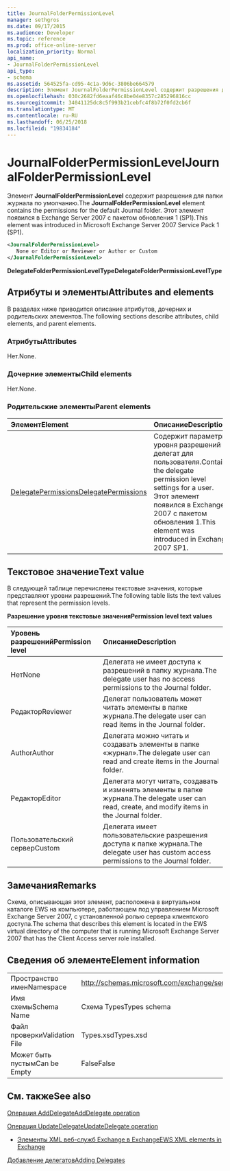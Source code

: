 ```yaml
---
title: JournalFolderPermissionLevel
manager: sethgros
ms.date: 09/17/2015
ms.audience: Developer
ms.topic: reference
ms.prod: office-online-server
localization_priority: Normal
api_name:
- JournalFolderPermissionLevel
api_type:
- schema
ms.assetid: 564525fa-cd95-4c1a-9d6c-3806be664579
description: Элемент JournalFolderPermissionLevel содержит разрешения для папки журнала по умолчанию. Этот элемент появился в Exchange Server 2007 с пакетом обновления 1 (SP1).
ms.openlocfilehash: 030c2682fd6eaaf46c8be04e8357c285296816cc
ms.sourcegitcommit: 34041125dc8c5f993b21cebfc4f8b72f0fd2cb6f
ms.translationtype: MT
ms.contentlocale: ru-RU
ms.lasthandoff: 06/25/2018
ms.locfileid: "19834184"
---
```

# <a name="journalfolderpermissionlevel"></a><span data-ttu-id="0f2c8-104">JournalFolderPermissionLevel</span><span class="sxs-lookup"><span data-stu-id="0f2c8-104">JournalFolderPermissionLevel</span></span>

<span data-ttu-id="0f2c8-105">Элемент **JournalFolderPermissionLevel** содержит разрешения для папки журнала по умолчанию.</span><span class="sxs-lookup"><span data-stu-id="0f2c8-105">The **JournalFolderPermissionLevel** element contains the permissions for the default Journal folder.</span></span> <span data-ttu-id="0f2c8-106">Этот элемент появился в Exchange Server 2007 с пакетом обновления 1 (SP1).</span><span class="sxs-lookup"><span data-stu-id="0f2c8-106">This element was introduced in Microsoft Exchange Server 2007 Service Pack 1 (SP1).</span></span> 
  
```xml
<JournalFolderPermissionLevel>
   None or Editor or Reviewer or Author or Custom
</JournalFolderPermissionLevel>
```

 <span data-ttu-id="0f2c8-107">**DelegateFolderPermissionLevelType**</span><span class="sxs-lookup"><span data-stu-id="0f2c8-107">**DelegateFolderPermissionLevelType**</span></span>
## <a name="attributes-and-elements"></a><span data-ttu-id="0f2c8-108">Атрибуты и элементы</span><span class="sxs-lookup"><span data-stu-id="0f2c8-108">Attributes and elements</span></span>

<span data-ttu-id="0f2c8-109">В разделах ниже приводится описание атрибутов, дочерних и родительских элементов.</span><span class="sxs-lookup"><span data-stu-id="0f2c8-109">The following sections describe attributes, child elements, and parent elements.</span></span>
  
### <a name="attributes"></a><span data-ttu-id="0f2c8-110">Атрибуты</span><span class="sxs-lookup"><span data-stu-id="0f2c8-110">Attributes</span></span>

<span data-ttu-id="0f2c8-111">Нет.</span><span class="sxs-lookup"><span data-stu-id="0f2c8-111">None.</span></span>
  
### <a name="child-elements"></a><span data-ttu-id="0f2c8-112">Дочерние элементы</span><span class="sxs-lookup"><span data-stu-id="0f2c8-112">Child elements</span></span>

<span data-ttu-id="0f2c8-113">Нет.</span><span class="sxs-lookup"><span data-stu-id="0f2c8-113">None.</span></span>
  
### <a name="parent-elements"></a><span data-ttu-id="0f2c8-114">Родительские элементы</span><span class="sxs-lookup"><span data-stu-id="0f2c8-114">Parent elements</span></span>

|<span data-ttu-id="0f2c8-115">**Элемент**</span><span class="sxs-lookup"><span data-stu-id="0f2c8-115">**Element**</span></span>|<span data-ttu-id="0f2c8-116">**Описание**</span><span class="sxs-lookup"><span data-stu-id="0f2c8-116">**Description**</span></span>|
|:-----|:-----|
|[<span data-ttu-id="0f2c8-117">DelegatePermissions</span><span class="sxs-lookup"><span data-stu-id="0f2c8-117">DelegatePermissions</span></span>](delegatepermissions.md) <br/> |<span data-ttu-id="0f2c8-118">Содержит параметры уровня разрешений делегат для пользователя.</span><span class="sxs-lookup"><span data-stu-id="0f2c8-118">Contains the delegate permission level settings for a user.</span></span> <span data-ttu-id="0f2c8-119">Этот элемент появился в Exchange 2007 с пакетом обновления 1.</span><span class="sxs-lookup"><span data-stu-id="0f2c8-119">This element was introduced in Exchange 2007 SP1.</span></span>  <br/> |
   
## <a name="text-value"></a><span data-ttu-id="0f2c8-120">Текстовое значение</span><span class="sxs-lookup"><span data-stu-id="0f2c8-120">Text value</span></span>

<span data-ttu-id="0f2c8-121">В следующей таблице перечислены текстовые значения, которые представляют уровни разрешений.</span><span class="sxs-lookup"><span data-stu-id="0f2c8-121">The following table lists the text values that represent the permission levels.</span></span>
  
<span data-ttu-id="0f2c8-122">**Разрешение уровня текстовые значения**</span><span class="sxs-lookup"><span data-stu-id="0f2c8-122">**Permission level text values**</span></span>

|<span data-ttu-id="0f2c8-123">**Уровень разрешений**</span><span class="sxs-lookup"><span data-stu-id="0f2c8-123">**Permission level**</span></span>|<span data-ttu-id="0f2c8-124">**Описание**</span><span class="sxs-lookup"><span data-stu-id="0f2c8-124">**Description**</span></span>|
|:-----|:-----|
|<span data-ttu-id="0f2c8-125">Нет</span><span class="sxs-lookup"><span data-stu-id="0f2c8-125">None</span></span>  <br/> |<span data-ttu-id="0f2c8-126">Делегата не имеет доступа к разрешений в папку журнала.</span><span class="sxs-lookup"><span data-stu-id="0f2c8-126">The delegate user has no access permissions to the Journal folder.</span></span>  <br/> |
|<span data-ttu-id="0f2c8-127">Редактор</span><span class="sxs-lookup"><span data-stu-id="0f2c8-127">Reviewer</span></span>  <br/> |<span data-ttu-id="0f2c8-128">Делегат пользователь может читать элементы в папке журнала.</span><span class="sxs-lookup"><span data-stu-id="0f2c8-128">The delegate user can read items in the Journal folder.</span></span>  <br/> |
|<span data-ttu-id="0f2c8-129">Author</span><span class="sxs-lookup"><span data-stu-id="0f2c8-129">Author</span></span>  <br/> |<span data-ttu-id="0f2c8-130">Делегата можно читать и создавать элементы в папке «журнал».</span><span class="sxs-lookup"><span data-stu-id="0f2c8-130">The delegate user can read and create items in the Journal folder.</span></span>  <br/> |
|<span data-ttu-id="0f2c8-131">Редактор</span><span class="sxs-lookup"><span data-stu-id="0f2c8-131">Editor</span></span>  <br/> |<span data-ttu-id="0f2c8-132">Делегата могут читать, создавать и изменять элементы в папке журнала.</span><span class="sxs-lookup"><span data-stu-id="0f2c8-132">The delegate user can read, create, and modify items in the Journal folder.</span></span>  <br/> |
|<span data-ttu-id="0f2c8-133">Пользовательский сервер</span><span class="sxs-lookup"><span data-stu-id="0f2c8-133">Custom</span></span>  <br/> |<span data-ttu-id="0f2c8-134">Делегата имеет пользовательские разрешения доступа к папке журнала.</span><span class="sxs-lookup"><span data-stu-id="0f2c8-134">The delegate user has custom access permissions to the Journal folder.</span></span>  <br/> |
   
## <a name="remarks"></a><span data-ttu-id="0f2c8-135">Замечания</span><span class="sxs-lookup"><span data-stu-id="0f2c8-135">Remarks</span></span>

<span data-ttu-id="0f2c8-136">Схема, описывающая этот элемент, расположена в виртуальном каталоге EWS на компьютере, работающем под управлением Microsoft Exchange Server 2007, с установленной ролью сервера клиентского доступа.</span><span class="sxs-lookup"><span data-stu-id="0f2c8-136">The schema that describes this element is located in the EWS virtual directory of the computer that is running Microsoft Exchange Server 2007 that has the Client Access server role installed.</span></span>
  
## <a name="element-information"></a><span data-ttu-id="0f2c8-137">Сведения об элементе</span><span class="sxs-lookup"><span data-stu-id="0f2c8-137">Element information</span></span>

|||
|:-----|:-----|
|<span data-ttu-id="0f2c8-138">Пространство имен</span><span class="sxs-lookup"><span data-stu-id="0f2c8-138">Namespace</span></span>  <br/> |http://schemas.microsoft.com/exchange/services/2006/types  <br/> |
|<span data-ttu-id="0f2c8-139">Имя схемы</span><span class="sxs-lookup"><span data-stu-id="0f2c8-139">Schema Name</span></span>  <br/> |<span data-ttu-id="0f2c8-140">Схема Types</span><span class="sxs-lookup"><span data-stu-id="0f2c8-140">Types schema</span></span>  <br/> |
|<span data-ttu-id="0f2c8-141">Файл проверки</span><span class="sxs-lookup"><span data-stu-id="0f2c8-141">Validation File</span></span>  <br/> |<span data-ttu-id="0f2c8-142">Types.xsd</span><span class="sxs-lookup"><span data-stu-id="0f2c8-142">Types.xsd</span></span>  <br/> |
|<span data-ttu-id="0f2c8-143">Может быть пустым</span><span class="sxs-lookup"><span data-stu-id="0f2c8-143">Can be Empty</span></span>  <br/> |<span data-ttu-id="0f2c8-144">False</span><span class="sxs-lookup"><span data-stu-id="0f2c8-144">False</span></span>  <br/> |
   
## <a name="see-also"></a><span data-ttu-id="0f2c8-145">См. также</span><span class="sxs-lookup"><span data-stu-id="0f2c8-145">See also</span></span>



[<span data-ttu-id="0f2c8-146">Операция AddDelegate</span><span class="sxs-lookup"><span data-stu-id="0f2c8-146">AddDelegate operation</span></span>](adddelegate-operation.md)
  
[<span data-ttu-id="0f2c8-147">Операция UpdateDelegate</span><span class="sxs-lookup"><span data-stu-id="0f2c8-147">UpdateDelegate operation</span></span>](updatedelegate-operation.md)


- [<span data-ttu-id="0f2c8-148">Элементы XML веб-служб Exchange в Exchange</span><span class="sxs-lookup"><span data-stu-id="0f2c8-148">EWS XML elements in Exchange</span></span>](ews-xml-elements-in-exchange.md)


[<span data-ttu-id="0f2c8-149">Добавление делегатов</span><span class="sxs-lookup"><span data-stu-id="0f2c8-149">Adding Delegates</span></span>](http://msdn.microsoft.com/library/3a744150-66a3-4a13-9433-793603ba5038%28Office.15%29.aspx)

